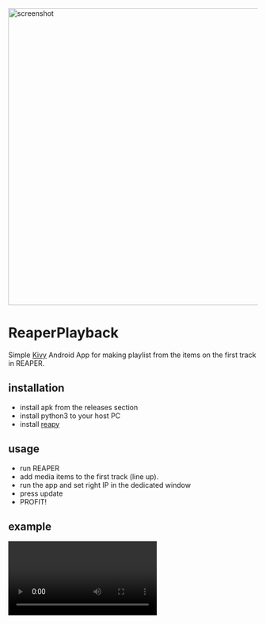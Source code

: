 <img src="https://user-images.githubusercontent.com/29713891/114608706-28648280-9cc8-11eb-8ea4-6fc860fb6802.jpeg" alt="screenshot" height="600"/>

# ReaperPlayback

Simple [Kivy](https://kivy.org) Android App for making playlist from the items on the first track in REAPER.

## installation

- install apk from the releases section
- install python3 to your host PC
- install [reapy](https://github.com/RomeoDespres/reapy)

## usage

- run REAPER
- add media items to the first track (line up).
- run the app and set right IP in the dedicated window
- press update
- PROFIT!

## example

![video](playback.mov)
